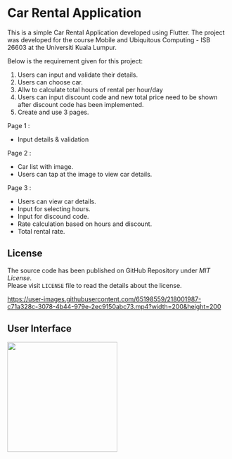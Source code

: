 # Car Rental Application

This is a simple Car Rental Application developed using Flutter. The project was developed for the course Mobile and Ubiquitous Computing - ISB 26603 at the Universiti Kuala Lumpur.

Below is the requirement given for this project:
1. Users can input and validate their details.
2. Users can choose car.
3. Allw to calculate total hours of rental per hour/day
4. Users can input discount code and new total price need to be shown after discount code has been implemented.
5. Create and use 3 pages.<br>

Page 1 :<br>
- Input details & validation<br>

Page 2 :<br>
- Car list with image.
- Users can tap at the image to view car details.

Page 3 :<br>
- Users can view car details.
- Input for selecting hours.
- Input for discound code.
- Rate calculation based on hours and discount.
- Total rental rate.

## License

The source code has been published on GitHub Repository under  _MIT License_.  
Please visit  `LICENSE`  file to read the details about the license.

https://user-images.githubusercontent.com/65198559/218001987-c71a328c-3078-4b44-979e-2ec9150abc73.mp4?width=200&height=200


## User Interface


<img src="https://user-images.githubusercontent.com/65198559/218007626-44af06c2-1025-4a31-afac-003a42e82caf.gif" width=250>



